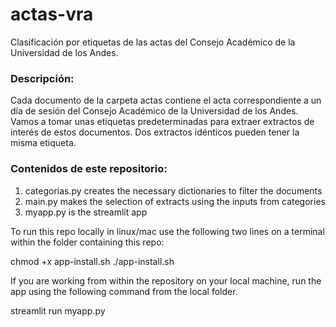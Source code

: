 # actas-vra
Clasificación por etiquetas de las actas del Consejo Académico de la Universidad de los Andes.

### Descripción: 
Cada documento de la carpeta actas contiene el acta correspondiente a un día de sesión del Consejo Académico de la Universidad de los Andes. Vamos a tomar unas etiquetas predeterminadas para extraer extractos de interés de estos documentos. Dos extractos idénticos pueden tener la misma etiqueta. 

### Contenidos de este repositorio:
1. categorias.py creates the necessary dictionaries to filter the documents
2. main.py makes the selection of extracts using the inputs from categories
3. myapp.py is the streamlit app

To run this repo locally in linux/mac use the following two lines on a terminal within the folder containing this repo: 

chmod +x app-install.sh
./app-install.sh

If you are working from within the repository on your local machine, run the app using the following command from the local folder.

streamlit run myapp.py
